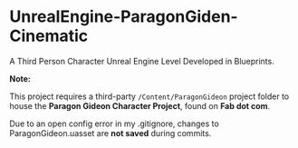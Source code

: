 # UnrealEngine-ParagonGiden-Cinematic
A Third Person Character Unreal Engine Level Developed in Blueprints.

**Note:**

This project requires a third-party `/Content/ParagonGideon` project folder to house the **Paragon Gideon Character Project**, found on **Fab dot com**.

Due to an open config error in my .gitignore, changes to ParagonGideon.uasset are **not saved** during commits.